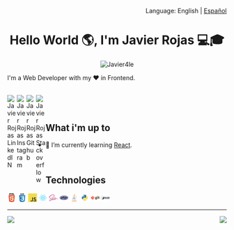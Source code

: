 <p align="right">Language: English | <a href="README-es.md">Español</a> </p>

<h1 align="center">Hello World 🌎, I'm Javier Rojas 💻🎓</h1>
<p align="center"> <img src="https://komarev.com/ghpvc/?username=Javier4le&label=Profile%20views&color=0e75b6&style=flat" alt="Javier4le" /> </p>

I'm a Web Developer with my ♥ in Frontend.

<br/>

<!-- 
<a href="https://twitter.com"> 
<img align="left" alt="Javier Rojas Twitter" width="22px" src="https://icongr.am/fontawesome/twitter.svg?size=128&color=99e5df" />
</a>
<a href="https://youtube.gonzalopozzo.com">
<img align="left" alt="Gonzalo Pozzo YouTube" width="22px" src="https://icongr.am/fontawesome/youtube.svg?size=128&color=99e5df" />
</a>
<a href="https://twitch.gonzalopozzo.com">
<img align="left" alt="Gonzalo Pozzo Twitch" width="22px" src="https://icongr.am/fontawesome/twitch.svg?size=128&color=99e5df" />
</a>
-->

<a href="https://www.linkedin.com/in/javier4le/" target="_blank">
<img align="left" alt="Javier Rojas LinkedIN" width="22px" src="https://icongr.am/fontawesome/linkedin.svg?size=128&color=99e5df" />
</a>
<a href="https://www.instagram.com/javier4le/" target="_blank">
<img align="left" alt="Javier Rojas Instagram" width="22px" src="https://icongr.am/fontawesome/instagram.svg?size=128&color=99e5df" />
</a>
<a href="https://github.com/Javier4le" target="_blank">
<img align="left" alt="Javier Rojas Github" width="22px" src="https://icongr.am/fontawesome/github.svg?size=128&color=99e5df" />
</a>
<a href="https://es.stackoverflow.com/users/227840/javier4le" target="_blank">
<img align="left" alt="Javier Rojas Stackoverflow" width="22px" src="https://icongr.am/fontawesome/stack-overflow.svg?size=128&color=99e5df" />
</a>

<br />
<!--
<img align="right" alt="GIF" src="./assets/banner.jpg" width="240px" />
-->
<br />

## What i'm up to

- 🌱 I’m currently learning [React](https://reactjs.org).

<br />

## Technologies
<code><img height="20" src="https://raw.githubusercontent.com/github/explore/80688e429a7d4ef2fca1e82350fe8e3517d3494d/topics/html/html.png"></code>
<code><img height="20" src="https://raw.githubusercontent.com/github/explore/80688e429a7d4ef2fca1e82350fe8e3517d3494d/topics/css/css.png"></code>
<code><img height="20" src="https://raw.githubusercontent.com/github/explore/80688e429a7d4ef2fca1e82350fe8e3517d3494d/topics/javascript/javascript.png"></code>
<code><img height="20" src="https://raw.githubusercontent.com/github/explore/80688e429a7d4ef2fca1e82350fe8e3517d3494d/topics/react/react.png"></code>
<code><img height="20" src="https://raw.githubusercontent.com/github/explore/80688e429a7d4ef2fca1e82350fe8e3517d3494d/topics/sass/sass.png"></code>
<code><img height="20" src="https://raw.githubusercontent.com/github/explore/80688e429a7d4ef2fca1e82350fe8e3517d3494d/topics/php/php.png"></code>
<code><img height="20" src="https://raw.githubusercontent.com/github/explore/80688e429a7d4ef2fca1e82350fe8e3517d3494d/topics/java/java.png"></code>
<code><img height="20" src="https://raw.githubusercontent.com/github/explore/80688e429a7d4ef2fca1e82350fe8e3517d3494d/topics/python/python.png"></code>
<code><img height="20" src="https://raw.githubusercontent.com/github/explore/80688e429a7d4ef2fca1e82350fe8e3517d3494d/topics/git/git.png"></code>
<code><img height="20" src="https://raw.githubusercontent.com/github/explore/80688e429a7d4ef2fca1e82350fe8e3517d3494d/topics/bash/bash.png"></code>

---

<p>
  <img align="left" src="https://github-readme-stats.vercel.app/api/top-langs/?username=Javier4le&layout=compact&theme=radical">
  <img align="right" src="https://github-readme-stats.vercel.app/api?username=Javier4le&show_icons=true&theme=radical">
</p>




<!--
**Javier4le/Javier4le** is a ✨ _special_ ✨ repository because its `README.md` (this file) appears on your GitHub profile.

Here are some ideas to get you started:

- 🔭 I’m currently working on ...
- 🌱 I’m currently learning ...
- 🌱 I’m currently working with ...
- 💬 Creating content in [my blog](https://blog.gonzalopozzo.com).
- 👯 I’m looking to collaborate on ...
- 🤔 I’m looking for help with ...
- 💬 Ask me about ...
- 📫 How to reach me: ...
- 😄 Pronouns: ...
- ⚡ Fun fact: ...
-->
